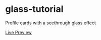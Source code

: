 # glass-tutorial
 Profile cards with a seethrough glass effect

[Live Preview](https://htmlpreview.github.io/?https://github.com/russs123/glass-tutorial/blob/main/index.html)
